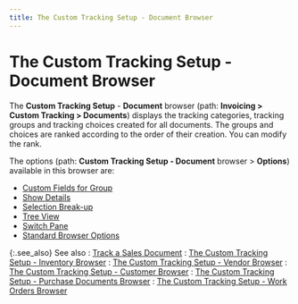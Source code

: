 ```yaml
---
title: The Custom Tracking Setup - Document Browser
---
```


# The Custom Tracking Setup - Document Browser


The **Custom Tracking Setup** -  **Document** browser (path: **Invoicing &gt; Custom Tracking &gt; Documents**)  displays the tracking categories, tracking groups and tracking choices  created for all documents. The groups and choices are ranked according  to the order of their creation. You can modify the rank.


The options (path: **Custom Tracking 
 Setup - Document** browser > **Options**)  available in this browser are:

- [Custom  Fields for Group]({{site.ct_baseurl}}/misc/custom_fields_for_group_ct_set_up_brsr_sd.html)
- [Show  Details]({{site.ct_baseurl}}/misc/show_details_ct_set_up_brsr_sd.html)
- [Selection  Break-up]({{site.ct_baseurl}}/misc/selection_break_up_ct_set_up_brsr_sd.html)
- [Tree  View]({{site.ct_baseurl}}/misc/tree_view_2.html)
- [Switch  Pane]({{site.ct_baseurl}}/misc/switch_pane_ctset_up_brsr_sd.html)
- [Standard  Browser Options]({{site.wwe_chm}}/everest-client/ui/browsers/standard_browser_options.html)



{:.see_also}
See also
: [Track a Sales  Document]({{site.ct_baseurl}}/document-tracking/tracking-sales-documents/track_a_sales_document.html)
: [The  Custom Tracking Setup - Inventory Browser]({{site.ct_baseurl}}/item-tracking/the_custom_tracking_setup_item_kit_browser.html)
: [The  Custom Tracking Setup - Vendor Browser]({{site.ct_baseurl}}/vendor-tracking/the_custom_tracking_setup_vendor_browser.html)
: [The  Custom Tracking Setup - Customer Browser]({{site.ct_baseurl}}/customer-tracking/the_custom_tracking_setup_customer_browser.html)
: [The  Custom Tracking Setup - Purchase Documents Browser]({{site.ct_baseurl}}/document-tracking/tracking-purchase-documents/the_custom_tracking_setup_document_browser_1.html)
: [The  Custom Tracking Setup - Work Orders Browser]({{site.ct_baseurl}}/document-tracking/tracking-work-orders/the_custom_tracking_setup_document_browser.html)
